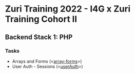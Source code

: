 # Zuri Training 2022 - I4G x Zuri Training Cohort II

## Backend Stack 1: PHP

### Tasks

- Arrays and Forms (<[array-forms]>)
- User Auth - Sessions (<[userAuth]>)

[array-forms]: https://github.com/andre-chirindza/zuri/tree/master/array-forms
[userAuth]: https://github.com/andre-chirindza/zuri/tree/master/userAut